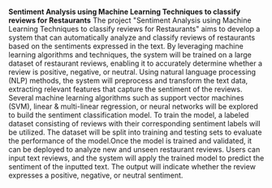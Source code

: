**Sentiment Analysis using Machine Learning Techniques to classify reviews for Restaurants**
  The project "Sentiment Analysis using Machine Learning Techniques to classify reviews for Restaurants" aims to develop a system that can automatically analyze and classify reviews of restaurants based on the sentiments expressed in the text. By leveraging machine learning algorithms and techniques, the system will be trained on a large dataset of restaurant reviews, enabling it to accurately determine whether a review is positive, negative, or neutral.
  Using natural language processing (NLP) methods, the system will preprocess and transform the text data, extracting relevant features that capture the sentiment of the reviews. Several machine learning algorithms such as support vector machines (SVM), linear & multi-linear regression, or neural networks will be explored to build the sentiment classification model.
  To train the model, a labeled dataset consisting of reviews with their corresponding sentiment labels will be utilized. The dataset will be split into training and testing sets to evaluate the performance of the model.Once the model is trained and validated, it can be deployed to analyze new and unseen restaurant reviews. Users can input text reviews, and the system will apply the trained model to predict the sentiment of the inputted text. The output will indicate whether the review expresses a positive, negative, or neutral sentiment.
